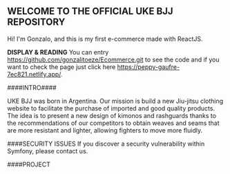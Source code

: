 ## WELCOME TO THE OFFICIAL UKE BJJ REPOSITORY

Hi! I'm Gonzalo, and this is my first e-commerce made with ReactJS.
 
 **DISPLAY & READING**
 You can entry https://github.com/gonzalitoeze/Ecommerce.git to see the code and if you want to check the page just click here https://peppy-gaufre-7ec821.netlify.app/. 


####INTRO####

UKE BJJ was born in Argentina. Our mission is build a new Jiu-jitsu clothing website to facilitate the purchase of imported and good quality products. The idea is to present a new design of kimonos and rashguards thanks to the recommendations of our competitors to obtain weaves and seams that are more resistant and lighter, allowing fighters to move more fluidly.

####SECURITY ISSUES
If you discover a security vulnerability within Symfony, please contact us.

####PROJECT


